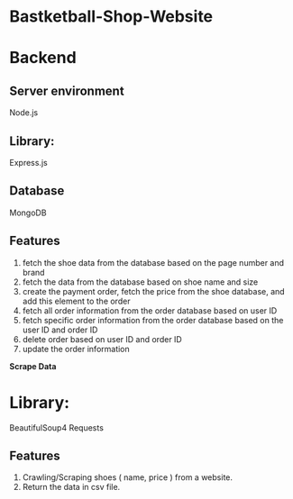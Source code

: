 # Bastketball-Shop-Website

# Backend
## Server environment 
Node.js

## Library:
Express.js

## Database
MongoDB

## Features
  1. fetch the shoe data from the database based on the page number and brand
  2. fetch the data from the database based on shoe name and size
  3. create the payment order, fetch the price from the shoe database, and add this element to the order
  4. fetch all order information from the order database based on user ID
  5. fetch specific order information from the order database based on the user ID and order ID
  6. delete order based on user ID and order ID
  7. update the order information


**Scrape Data**
# Library:
BeautifulSoup4
Requests
## Features
  1. Crawling/Scraping shoes ( name, price ) from a website.
  2. Return the data in csv file. 
